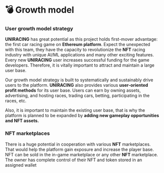 # 💣 Growth model

### **User growth model strategy**&#x20;

**UNIRACING** has great potential as this project holds  first-mover advantage: the first car racing game on **Ethereum platform**. Expect the unexpected with this team, they have the capacity to revolutionize the **NFT** racing industry with unique AI/ML applications and many other exciting features. Every new **UNIRACING** user increases successful funding for the game developers. Therefore, it is vitally important to attract and maintain a large user base.

Our growth model strategy is built to systematically and sustainably drive users to the platform. **UNIRACING** also provides various **user-oriented profit methods** for its user base. Users can earn by owning assets, advertising, and hosting races, trading cars, betting, participating in the races, etc.&#x20;

Also, it is important to maintain the existing user base, that is why the platform is planned to be expanded by **adding new gameplay opportunities and NFT assets.**

### **NFT marketplaces**&#x20;

There is a huge potential in cooperation with various **NFT** marketplaces. That would help the platform gain exposure and increase the player base. NFT can be sold in the in-game marketplace or any other **NFT** marketplace. The owner has complete control of their NFT and token stored in an assigned wallet
